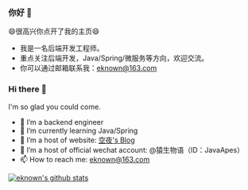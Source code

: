 <!--
**eknown/eknown** is a ✨ _special_ ✨ repository because its `README.md` (this file) appears on your GitHub profile.

Here are some ideas to get you started:

- 🔭 I’m currently working on ...
- 🌱 I’m currently learning ...
- 👯 I’m looking to collaborate on ...
- 🤔 I’m looking for help with ...
- 💬 Ask me about ...
- 📫 How to reach me: ...
- 😄 Pronouns: ...
- ⚡ Fun fact: ...
-->

### 你好 👋

😄很高兴你点开了我的主页😄

- 我是一名后端开发工程师。
- 重点关注后端开发，Java/Spring/微服务等方向，欢迎交流。
- 你可以通过邮箱联系我：eknown@163.com

### Hi there 👋

I'm so glad you could come.

- 🔭 I’m a backend engineer
- 🌱 I’m currently learning Java/Spring
- 👯 I’m a host of website: [空夜's Blog](https://www.eknown.cn/)
- 👯 I’m a host of official wechat account: @猿生物语（ID：JavaApes）
- 📫 How to reach me: eknown@163.com

[![eknown's github stats](https://github-readme-stats.vercel.app/api?username=laolunsi)](https://github.com/laolunsi)

